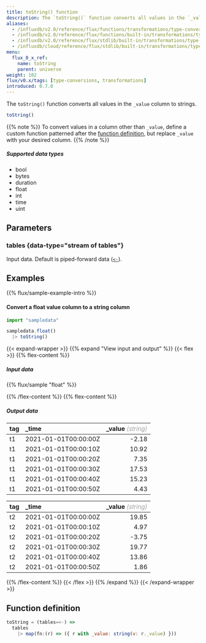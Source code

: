 ```yaml
---
title: toString() function
description: The `toString()` function converts all values in the `_value` column to strings.
aliases:
  - /influxdb/v2.0/reference/flux/functions/transformations/type-conversions/tostring
  - /influxdb/v2.0/reference/flux/functions/built-in/transformations/type-conversions/tostring/
  - /influxdb/v2.0/reference/flux/stdlib/built-in/transformations/type-conversions/tostring/
  - /influxdb/cloud/reference/flux/stdlib/built-in/transformations/type-conversions/tostring/
menu:
  flux_0_x_ref:
    name: toString
    parent: universe
weight: 102
flux/v0.x/tags: [type-conversions, transformations]
introduced: 0.7.0
---
```


The `toString()` function converts all values in the `_value` column to strings.

```js
toString()
```

{{% note %}}
To convert values in a column other than `_value`, define a custom function
patterned after the [function definition](#function-definition),
but replace `_value` with your desired column.
{{% /note %}}

##### Supported data types

- bool
- bytes
- duration
- float
- int
- time
- uint

## Parameters

### tables {data-type="stream of tables"}
Input data.
Default is piped-forward data ([`<-`](/flux/v0.x/spec/expressions/#pipe-expressions)).

## Examples
{{% flux/sample-example-intro %}}

#### Convert a float value column to a string column
```js
import "sampledata"

sampledata.float()
  |> toString()
```

{{< expand-wrapper >}}
{{% expand "View input and output" %}}
{{< flex >}}
{{% flex-content %}}

##### Input data
{{% flux/sample "float" %}}

{{% /flex-content %}}
{{% flex-content %}}

##### Output data
| tag | _time                | _value _<span style="opacity:.5;font-weight:300">(string)</span>_ |
| :-- | :------------------- | ----------------------------------------------------------------: |
| t1  | 2021-01-01T00:00:00Z |                                                             -2.18 |
| t1  | 2021-01-01T00:00:10Z |                                                             10.92 |
| t1  | 2021-01-01T00:00:20Z |                                                              7.35 |
| t1  | 2021-01-01T00:00:30Z |                                                             17.53 |
| t1  | 2021-01-01T00:00:40Z |                                                             15.23 |
| t1  | 2021-01-01T00:00:50Z |                                                              4.43 |

| tag | _time                | _value _<span style="opacity:.5;font-weight:300">(string)</span>_ |
| :-- | :------------------- | ----------------------------------------------------------------: |
| t2  | 2021-01-01T00:00:00Z |                                                             19.85 |
| t2  | 2021-01-01T00:00:10Z |                                                              4.97 |
| t2  | 2021-01-01T00:00:20Z |                                                             -3.75 |
| t2  | 2021-01-01T00:00:30Z |                                                             19.77 |
| t2  | 2021-01-01T00:00:40Z |                                                             13.86 |
| t2  | 2021-01-01T00:00:50Z |                                                              1.86 |
{{% /flex-content %}}
{{< /flex >}}
{{% /expand %}}
{{< /expand-wrapper >}}

## Function definition
```js
toString = (tables=<-) =>
  tables
    |> map(fn:(r) => ({ r with _value: string(v: r._value) }))
```
